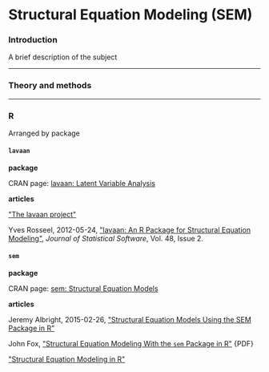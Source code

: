 # Structural Equation Modeling (SEM)

### Introduction

A brief description of the subject

---
### Theory and methods



---
### R

Arranged by package

#### `lavaan`

**package**

CRAN page: [lavaan: Latent Variable Analysis](https://cran.r-project.org/web/packages/lavaan/index.html)

**articles**

["The lavaan project"](http://lavaan.ugent.be/)

Yves Rosseel, 2012-05-24, ["lavaan: An R Package for Structural Equation Modeling"](https://www.jstatsoft.org/article/view/v048i02), _Journal of Statistical Software_, Vol. 48, Issue 2.


#### `sem`

**package**

CRAN page: [sem: Structural Equation Models](https://cran.r-project.org/web/packages/sem/)

**articles**

Jeremy Albright, 2015-02-26, ["Structural Equation Models Using the SEM Package in R"](https://www.methodsconsultants.com/tutorial/structural-equation-models-using-the-sem-package-in-r/)

John Fox, ["Structural Equation Modeling With the `sem` Package in R"](http://socserv.socsci.mcmaster.ca/jfox/Misc/sem/SEM-paper.pdf) {PDF}

["Structural Equation Modeling in R"](http://personality-project.org/r/r.sem.html)
